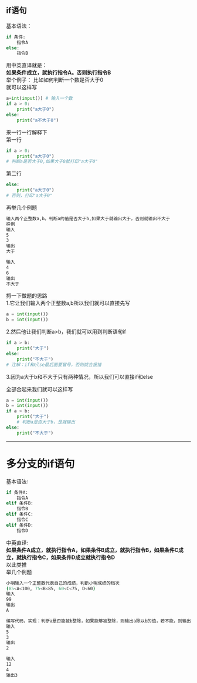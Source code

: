## if语句
基本语法：  
```python
if 条件:  
    指令A  
else:  
    指令B    
```
用中英直译就是：  
**如果条件成立，就执行指令A。否则执行指令B**  
举个例子：
比如如何判断一个数是否大于0  
就可以这样写  
```python
a=int(input()) # 输入一个数
if a > 0:
    print("a大于0")
else:
    print("a不大于0")
```
来一行一行解释下  
第一行
```python
if a > 0:
    print("a大于0") 
# 判断a是否大于0,如果大于0就打印"a大于0"
```

第二行
```python
else:
    print("a大于0")
# 否则，打印"a大于0"
```  

再举几个例题  
```bash
输入两个正整数a,b。判断a的值是否大于b,如果大于就输出大于，否则就输出不大于
样例
输入
5
3
输出
大于

输入
4
6
输出
不大于
```
捋一下做题的思路  
1.它让我们输入两个正整数a,b所以我们就可以直接先写  
```python
a = int(input())
b = int(input())
```
2.然后他让我们判断a>b，我们就可以用到判断语句if
```python
if a > b:
    print("大于")
else:
    print("不大于")
# 注解：if和else最后面要冒号，否则就会报错
```
3.因为a大于b和不大于只有两种情况，所以我们可以直接if和else  

全部合起来我们就可以这样写
```python
a = int(input())
b = int(input())
if a > b:
    print("大于")
    # 判断a是否大于b，是就输出
else:
    print("不大于")
```


***  
# 多分支的if语句  
基本语法:
```python
if 条件A:
	指令A
elif 条件B:
	指令B
elif 条件C:
	指令C
elif 条件D:
	指令D
```  
中英直译:  
**如果条件A成立，就执行指令A，如果条件B成立，就执行指令B，如果条件C成立，就执行指令C，如果条件D成立就执行指令D**  
以此类推  
举几个例题  
```bash
小明输入一个正整数代表自己的成绩，判断小明成绩的档次  
(85<A<100, 75<B<85, 60<C<75, D<60)
输入
99
输出
A
```
```bash
编写代码，实现：判断a是否能被b整除，如果能够被整除，则输出a除以b的值，若不能，则输出a取模b的值
输入
5
3
输出
2

输入
12
4
输出3
```